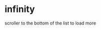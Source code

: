 # infinity

scroller to the bottom of the list to load more

<preview path="../components/infinity.vue" />